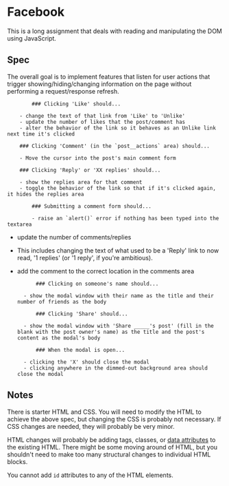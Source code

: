 # Facebook

This is a long assignment that deals with reading and manipulating the DOM using JavaScript.

## Spec

The overall goal is to implement features that listen for user actions that trigger showing/hiding/changing information on the page without performing a request/response refresh.

			### Clicking 'Like' should...

		- change the text of that link from 'Like' to 'Unlike'
		- update the number of likes that the post/comment has
		- alter the behavior of the link so it behaves as an Unlike link next time it's clicked

		### Clicking 'Comment' (in the `post__actions` area) should...

		- Move the cursor into the post's main comment form

		### Clicking 'Reply' or 'XX replies' should...

		- show the replies area for that comment
		- toggle the behavior of the link so that if it's clicked again, it hides the replies area

			### Submitting a comment form should...

			- raise an `alert()` error if nothing has been typed into the textarea
- update the number of comments/replies
- This includes changing the text of what used to be a 'Reply' link to now read, '1 replies' (or '1 reply', if you're ambitious).
- add the comment to the correct location in the comments area

			### Clicking on someone's name should...

		- show the modal window with their name as the title and their number of friends as the body

			### Clicking 'Share' should...

		- show the modal window with 'Share _____'s post' (fill in the blank with the post owner's name) as the title and the post's content as the modal's body

			### When the modal is open...

		- clicking the 'X' should close the modal
		- clicking anywhere in the dimmed-out background area should close the modal

## Notes

There is starter HTML and CSS. You will need to modify the HTML to achieve the above spec, but changing the CSS is probably not necessary. If CSS changes are needed, they will probably be very minor.

HTML changes will probably be adding tags, classes, or [data attributes](https://developer.mozilla.org/en-US/docs/Learn/HTML/Howto/Use_data_attributes) to the existing HTML. There might be some moving around of HTML, but you shouldn't need to make too many structural changes to individual HTML blocks.

You cannot add `id` attributes to any of the HTML elements.